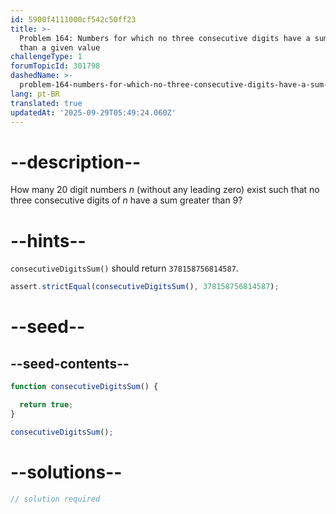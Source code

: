 ```yaml
---
id: 5900f4111000cf542c50ff23
title: >-
  Problem 164: Numbers for which no three consecutive digits have a sum greater
  than a given value
challengeType: 1
forumTopicId: 301798
dashedName: >-
  problem-164-numbers-for-which-no-three-consecutive-digits-have-a-sum-greater-than-a-given-value
lang: pt-BR
translated: true
updatedAt: '2025-09-29T05:49:24.060Z'
---
```


# --description--

How many 20 digit numbers $n$ (without any leading zero) exist such that no three consecutive digits of $n$ have a sum greater than 9?

# --hints--

`consecutiveDigitsSum()` should return `378158756814587`.

```js
assert.strictEqual(consecutiveDigitsSum(), 378158756814587);
```

# --seed--

## --seed-contents--

```js
function consecutiveDigitsSum() {

  return true;
}

consecutiveDigitsSum();
```

# --solutions--

```js
// solution required
```
